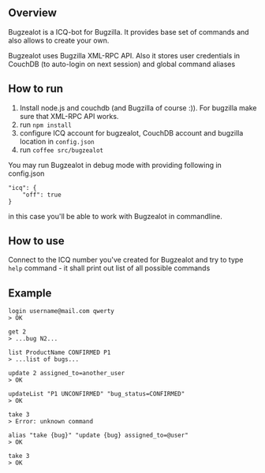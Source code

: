 Overview
---------

Bugzealot is a ICQ-bot for Bugzilla. It provides base set of commands and also allows to create your own.

Bugzealot uses Bugzilla XML-RPC API. Also it stores user credentials in CouchDB (to auto-login on next session)
and global command aliases

How to run
----------

1. Install node.js and couchdb (and Bugzilla of course :)). For bugzilla make sure that XML-RPC API works.
2. run ``npm install``
3. configure ICQ account for bugzealot, CouchDB account and bugzilla location in ``config.json``
4. run ``coffee src/bugzealot``

You may run Bugzealot in debug mode with providing following in config.json
```
"icq": {
    "off": true
}
```
in this case you'll be able to work with Bugzealot in commandline.

How to use
-----------

Connect to the ICQ number you've created for Bugzealot and try to type ``help`` command - it shall print out list of all possible commands


Example
------------

```
login username@mail.com qwerty
> OK

get 2
> ...bug N2...

list ProductName CONFIRMED P1
> ...list of bugs...

update 2 assigned_to=another_user
> OK

updateList "P1 UNCONFIRMED" "bug_status=CONFIRMED"
> OK

take 3
> Error: unknown command

alias "take {bug}" "update {bug} assigned_to=@user"
> OK

take 3
> OK
```